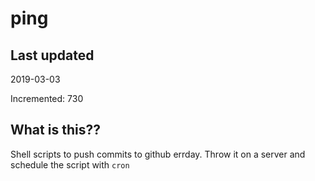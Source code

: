 # ping

## Last updated
2019-03-03

Incremented: 730

## What is this??
Shell scripts to push commits to github errday. Throw it on a server and schedule the script with `cron`
